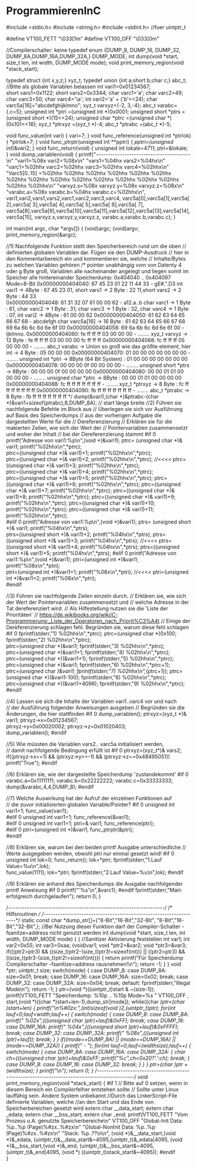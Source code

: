 # ProgrammierenInC

#include <stdio.h>
#include <string.h>
#include <stdint.h>   //fuer uintptr_t

#define VT100_FETT    "\033[1m"
#define VT100_OFF     "\033[0m"

//Compilerschalter: keine
typedef enum {DUMP_8, DUMP_16, DUMP_32, 
              DUMP_8A,DUMP_16A,DUMP_32A,} DUMP_MODE;
int dump(void *start, size_t len, int width, DUMP_MODE mode);
void print_memory_region(void *stack_start);

typedef  struct  {int  x,y,z;}  xyz_t;
typedef  union   {int  a;short  b;char  c;}  abc_t; 
//Bitte als globale Variablen belassen
int     vari1=0x01234567;    
short   vars1=0x1122;
short   vars2=0x3344;
char    varc1='a';
char    varc2=49;
char    varc3=50;
char    varc4='\a';
int     vari2='a' + ('b'<<24);
char    varc5a[16]="abcdefghijklmno";
xyz_t   varxyz={-2, 3,-4};
abc_t   varabc={.c=5};
unsigned int   *ptri   =(unsigned int   *)0x0001;
unsigned short *ptrs   =(unsigned short *)(15<<24);
unsigned char  *ptrc   =(unsigned char  *)(0x101<<16);
xyz_t  *ptrxyz =(xyz_t *)-4;
abc_t  *ptrabc =(abc_t *)-5;

void  func_value(int   vari) {
         vari=7;
}
void  func_reference(unsigned int  *ptrlok) {
        *ptrlok=7;
}
void  func_ptrptr(unsigned int  **pptri) {
        *pptri=(unsigned int*)&vari2;
}
void func_return(void) {
        unsigned int   lokale=4711;
        ptri=&lokale;
}
void dump_variablen(void)
{
    printf("----------------------------------------\n"
           "vari1=%08x    vari2=%08x\n"
           "vars1=%04hx        vars2=%04hx\n"
           "varc1=%02hhx varc2=%02hhx varc3=%02hhx varc4=%02hhx\n"
           "Varc5[0..15] =%02hhx %02hhx %02hhx %02hhx %02hhx %02hhx %02hhx %02hhx %02hhx %02hhx %02hhx %02hhx %02hhx %02hhx %02hhx %02hhx\n"
           "varxyz.x=%08x varxyz.y=%08x varxyz.z=%08x\n"
           "varabc.a=%08x varabc.b=%04hx     varabc.c=%02hhx\n",
           vari1,vari2,vars1,vars2,varc1,varc2,varc3,varc4,
           varc5a[0],varc5a[1],varc5a[ 2],varc5a[ 3],varc5a[ 4],varc5a[ 5],varc5a[ 6],varc5a[ 7],
           varc5a[8],varc5a[9],varc5a[10],varc5a[11],varc5a[12],varc5a[13],varc5a[14],varc5a[15],
           varxyz.x,varxyz.y,varxyz.z,
           varabc.a,varabc.b,varabc.c);
}

int  main(int argc, char *argv[])
{
    (void)argc;
    (void)argv;
    print_memory_region(&argc);


//1) Nachfolgende Funktion stellt den Speicherbereich rund um die oben
//   definierten globalen Variablen dar. Fügen sie den DUMP-Ausdruck 
//   hier in den Kommentarbereich ein und kommentieren sie, welche
//   Inhalte/Bytes zu welchen Variablen gehören
/*
pointer unabhängig vom von Datenty 4 oder g Byte groß, 
Variablen alle nacheinander angelegt und liegen somit im Speicher alle hintereinander 
Speicherdump:   0x404040 ..   0x404097 Mode=8-Bit 
0x00000000404040: 67 45 23 01 22 11 44 33 - gE#.".D3    int vari1 -> 4Byte : 67 45 23 01, short vars1 -> 2 Byte : 22 11,short vars2 -> 2 Byte : 44 33  
0x00000000404048: 61 31 32 07 61 00 00 62 - a12.a..b    char varc1 -> 1 Byte : 61, char varc2 -> 1 Byte : 31; char varc3 -> 1 Byte : 32, char varc4 -> 1 Byte : 07, int vari2 -> 4Byte : 61 00 00 62
0x00000000404050: 61 62 63 64 65 66 67 68 - abcdefgh    char varc5a[16] -> 16 Byte : 61 62 63 64 65 66 67 68 69 6a 6b 6c 6d 6e 6f 00
0x00000000404058: 69 6a 6b 6c 6d 6e 6f 00 - ijklmno.
0x00000000404060: fe ff ff ff 03 00 00 00 - ........    xyz_t varxyz -> 12 Byte : fe ff ff ff 03 00 00 00 fc ff ff ff
0x00000000404068: fc ff ff ff 05 00 00 00 - ........    abc_t   varabc -> Union so groß wie das größte element, hier int -> 4 Byte : 05 00 00 00
0x00000000404070: 01 00 00 00 00 00 00 00 - ........    unsigned int *ptri -> 8Byte (64 Bit System) : 01 00 00 00 00 00 00 00
0x00000000404078: 00 00 00 0f 00 00 00 00 - ........    unsigned short *ptrs -> 8Byte : 00 00 00 0f 00 00 00 00
0x00000000404080: 00 00 01 01 00 00 00 00 - ........    unsigned char  *ptrc -> 8Byte : 00 00 01 01 00 00 00 00
0x00000000404088: fc ff ff ff ff ff ff ff - ........    xyz_t  *ptrxyz -> 8 Byte : fc ff ff ff ff ff ff ff
0x00000000404090: fb ff ff ff ff ff ff ff - ........    abc_t  *ptrabc -> 8 Byte : fb ff ff ff ff ff ff ff
*/
dump(&vari1,(char *)&ptrabc-(char *)&vari1+sizeof(ptrabc),8,DUMP_8A);
//   start          länge                   breite 
//2) Führen sie nachfolgende Befehle im Block aus 
//   Überlegen sie sich vor Ausführung auf Basis des Speicherdumps
//   aus der vorherigen Aufgabe die dargestellten Werte für die 
//   Dereferenzierung
//   Erklären sie für die makierten Zeilen, wie sich der Wert der 
//   Pointervariablen zusammensetzt und woher der Inhalt
//   bei der Dereferenzierung stammt
#if 0
  printf("Adresse von vari1:%p\n",(void *)&vari1);
  ptrc= (unsigned char  *)& vari1;     printf("%02hhx\n",*ptrc);  
  ptrc=((unsigned char  *)& vari1)+1;  printf("%02hhx\n",*ptrc);  
  ptrc=((unsigned char  *)& vari1)+2;  printf("%02hhx\n",*ptrc);  //<<<<
  ptrc=((unsigned char  *)& vari1)+3;  printf("%02hhx\n",*ptrc);  
  ptrc=((unsigned char  *)& vari1)+4;  printf("%02hhx\n",*ptrc);  
  ptrc=((unsigned char  *)& vari1)+5;  printf("%02hhx\n",*ptrc); 
  ptrc=((unsigned char  *)& vari1)+6;  printf("%02hhx\n",*ptrc); 
  ptrc=((unsigned char  *)& vari1)+7;  printf("%02hhx\n",*ptrc); 
  ptrc=((unsigned char  *)& vari1)+8;  printf("%02hhx\n",*ptrc); 
  ptrc=((unsigned char  *)& vari1)+9;  printf("%02hhx\n",*ptrc); 
  ptrc=((unsigned char  *)& vari1)+10; printf("%02hhx\n",*ptrc); 
  ptrc=((unsigned char  *)& vari1)+11; printf("%02hhx\n",*ptrc);  
#elif 0
  printf("Adresse von vari1:%p\n",(void *)&vari1);
  ptrs= (unsigned short *)& vari1;    printf("%04hx\n",*ptrs);    
  ptrs=((unsigned short *)& vari1)+2; printf("%04hx\n",*ptrs);
  ptrs=((unsigned short *)& vari1)+3; printf("%04hx\n",*ptrs); //<<<< 
  ptrs=((unsigned short *)& vari1)+4; printf("%04hx\n",*ptrs); 
  ptrs=((unsigned short *)& vari1)+5; printf("%04hx\n",*ptrs); 
#elif 0
  printf("Adresse von vari1:%p\n",(void *)&vari1);
  ptri=(unsigned int *)&vari1;    printf("%08x\n",*ptri);   
  ptri=(unsigned int *)&vari1+1;  printf("%08x\n",*ptri);  //<<<<
  ptri=(unsigned int *)&vari1+2;  printf("%08x\n",*ptri);  
#endif

//3) Führen sie nachfolgende Zeilen einzeln durch. 
//   Erklären sie, wie sich der Wert der Pointervariablen zusammensetzt und 
//   welche Adresse in der Tat dereferenziert wird.
//   Als Hilfestellung nutzen sie die 'Liste der Prioritäten'
//   https://de.wikibooks.org/wiki/C-Programmierung:_Liste_der_Operatoren_nach_Priorit%C3%A4t
//   Einige der Dereferenzierung schlagen fehl. Begründen sie, warum diese fehl schlagen
#if 0
                                       fprintf(stderr,"1) %02hhx\n",*ptrc);
  ptrc=(unsigned char *)0x100;         fprintf(stderr,"2) %02hhx\n",*ptrc);      
  ptrc=(unsigned char *)&vari1;        fprintf(stderr,"3) %02hhx\n",*ptrc);     
  ptrc=(unsigned char *)&vari1+1;      fprintf(stderr,"4) %02hhx\n",*ptrc);   
  ptrc=(unsigned char *)(&vari1+1);    fprintf(stderr,"5) %02hhx\n",*ptrc);   
  ptrc=(unsigned char *)&vari1;        fprintf(stderr,"6) %02hhx\n",*ptrc+1);  
  ptrc=(unsigned char *)&vari1;        fprintf(stderr,"7) %02hhx\n",*(ptrc+1)); 
  ptrc=(unsigned char *)(&vari1-100);  fprintf(stderr,"8) %02hhx\n",*ptrc);   
  ptrc=(unsigned char *)(&vari1+4096); fprintf(stderr,"9) %02hhx\n",*ptrc); 
#endif
 
//4) Lassen sie sich die Inhalte der Variablen vari1..varc4 vor und nach  
//   der Ausführung folgender Anweisungen ausgeben 
//   Begründen sie die Änderungen, die hier stattfinden
#if 0
  dump_variablen();
  ptrxyz=(xyz_t  *)& vari1;
  ptrxyz->x=0x01234567;   
  ptrxyz->y=0x00020002; 
  ptrxyz->z=0x01020403;   
  dump_variablen();
#endif

//5) Wie  müssten  die  Variablen   vars2.. varc5a  initialisiert  werden,  
//   damit  nachfolgende  Bedingung  erfüllt ist
#if 0
  ptrxyz=(xyz_t*)& vars2;
  if((ptrxyz->x==1)  &&  (ptrxyz->y==-1)  &&  (ptrxyz->z==0x48495051))
        printf("True");
#endif

//6) Erklären sie, wie der dargestellte Speicherdump 'zustandekommt'
#if 0
  varabc.a=0x11111111;
  varabc.b=0x22222222;
  varabc.c=0x33333333;
  dump(&varabc,4,4,DUMP_8);
#endif

//7) Welche  Auswirkung  hat  der  Aufruf  der  einzelnen  Funktionen  auf  
//   die  zuvor  initialisierten globalen Variable/Pointer?
#if 0
  unsigned int vari1=1;
  func_value(vari1);   
#elif 0
  unsigned int vari1=1;
  func_reference(&vari1);  
#elif 0
  unsigned int vari1=1;
  ptri=& vari1;
  func_reference(ptri);    
#elif 0
  ptri=(unsigned int *)&vari1;
  func_ptrptr(&ptri);              
#endif

//8) Erklären sie, warum bei den beiden printf Ausgabe unterschiedliche
//   Werte ausgegeben werden, obwohl ptri nur einmal gesetzt wird!
#if 0
  unsigned int lok=0;
  func_return();
  lok=*ptri;
  fprintf(stderr,"1.Lauf Value=%u\n",lok);  
  func_value(1111);
  lok=*ptri;
  fprintf(stderr,"2.Lauf Value=%u\n",lok); 
#endif

//9) Erklären sie anhand des Speicherdumps die Ausgabe nachfolgender printf Anweisung
#if 0
  printf("'%s'\n",&varc1);
#endif 
fprintf(stderr,"Main erfolgreich durchgelaufen");
return 0;
}

/*------------------------------------------------------------------*/
/*   Hilfsroutinen                                                  */
/*------------------------------------------------------------------*/
static const char *dump_str[]={"8-Bit","16-Bit","32-Bit",
                  "8-Bit","16-Bit","32-Bit",};
//Bei Nutzung dieser Funktion darf der Compiler-Schalter -fsanitze=address nicht genutzt werden
int dump(void *start, size_t len, int width, DUMP_MODE mode)
{
    {   //Sanitizer Aktivierung feststellen
        int var1;
        int var2=0x55;
        int var3=0xaa;
        (void)var1;
        void *ptr2=&var2;
        void *ptr3=&var3;
        if(((ptr2>ptr3) && ((size_t)ptr2-(size_t)ptr3!=sizeof(int))) ||
           ((ptr2<ptr3) && ((size_t)ptr3-(size_t)ptr2!=sizeof(int)))) {
            return printf("Für Speicherdump Compilerschalter -fsanitize=address rausnehmen!\n");
            return -1;
           }
    }
    void *ptr;
    uintptr_t size;
    switch(mode) {
        case DUMP_8: 
        case DUMP_8A:
            size=0x01;
            break;
        case DUMP_16:
        case DUMP_16A: 
            size=0x02;
            break;
        case DUMP_32:
        case DUMP_32A:
            size=0x04;
            break;
        default:
            fprintf(stderr,"Illegal Mode\n");
            return -1;
    }
    ptr=(void *)((uintptr_t)start & ~(size-1));
    printf(VT100_FETT "Speicherdump: %10p .. %10p Mode=%s " VT100_OFF ,
            start,(void *)((char *)start+len-1),dump_str[mode]);
    while((char *)ptr<(char *)start+len) {
        printf("\n%#0*zx:",(int)sizeof(void *)*2,(uintptr_t)ptr);
        for(int lauf=0;lauf<width;lauf++) {
            switch(mode) {
                case DUMP_8:
                case DUMP_8A:
                    printf(" %02x",*(((unsigned char *)ptr)+lauf)&0xFF);
                    break;
                case DUMP_16:
                case DUMP_16A: 
                    printf(" %04x",*(((unsigned short *)ptr)+lauf)&0xFFFF);
                    break;
                case DUMP_32:
                case DUMP_32A:
                    printf(" %08x",*(((unsigned int *)ptr)+lauf));
                    break;
            }
        }
        if((mode==DUMP_8A) || (mode==DUMP_16A) || (mode==DUMP_32A)) {
            printf(" - ");
            for(int lauf=0;lauf<(width*size);lauf++) {
                switch(mode) {
                    case DUMP_8A:
                    case DUMP_16A:
                    case DUMP_32A: {
                        char ch=*(((unsigned char *)ptr)+lauf)&0xFF;
                        printf("%c",ch<0x20?'.':ch);
                        break;
                    }
                    case DUMP_8:
                    case DUMP_16:
                    case DUMP_32:
                        break;
                }
            }
        }
        ptr=(char *)ptr + (width*size);
    }
    printf("\n");
    return 0;
}
/*---------------------------------------------------------------------------------------------*/
void print_memory_region(void *stack_start)
{
#if 1 // Bitte auf 0 setzen, wenn in diesem Bereich ein Compilerfelher entstehen sollte
      // Sollte unter Linux lauffähig sein. Andere System unbekannt
    //Durch das LinkerScript-File definierte Variablen, welche
    //an den Start und das Ende von Speicherbereichen gesetzt wird
    extern char __data_start;
    extern char _edata;
    extern char __bss_start;
    extern char _end;
    printf(VT100_FETT "Vom Prozess u.A. genutzte Speicherbereiche\n" VT100_OFF
           "Global-Init Data:    %p..%p  (Page)%#zx..%#zx\n"
           "Global-NonInit Data: %p..%p  (Page)%#zx..%#zx\n"
           "Stack:               %p..??\n\n",
           (void *)&__data_start,(void *)&_edata,
           (uintptr_t)&__data_start&~4095,(uintptr_t)&_edata|4095,
           (void *)&__bss_start,(void *)&_end,
           (uintptr_t)&__bss_start&~4095,(uintptr_t)&_end|4095,
           (void *) ((uintptr_t)stack_start&~4095));
#endif           
}
